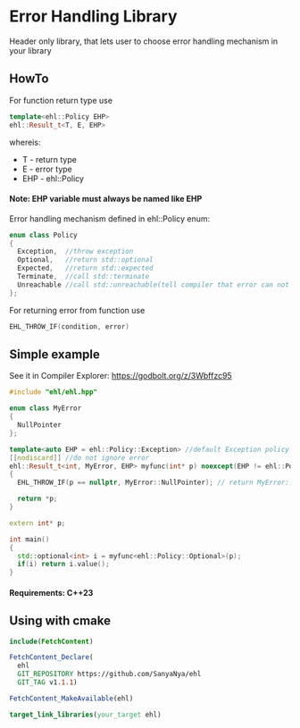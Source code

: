 # Error Handling Library

Header only library, that lets user to choose error handling mechanism in your library

## HowTo

For function return type use 
~~~cpp
template<ehl::Policy EHP>
ehl::Result_t<T, E, EHP>
~~~
 whereis:
* T - return type
* E - error type
* EHP - ehl::Policy

#### Note: EHP variable must always be named like EHP


Error handling mechanism defined in ehl::Policy enum:
~~~cpp
enum class Policy
{
  Exception,  //throw exception
  Optional,   //return std::optional
  Expected,   //return std::expected
  Terminate,  //call std::terminate
  Unreachable //call std::unreachable(tell compiler that error can not happen, otherwise UB)
};
~~~

For returning error from function use
~~~cpp
EHL_THROW_IF(condition, error)
~~~


## Simple example
See it in Compiler Explorer: https://godbolt.org/z/3Wbffzc95
~~~cpp
#include "ehl/ehl.hpp"

enum class MyError
{
  NullPointer
};

template<auto EHP = ehl::Policy::Exception> //default Exception policy
[[nodiscard]] //do not ignore error
ehl::Result_t<int, MyError, EHP> myfunc(int* p) noexcept(EHP != ehl::Policy::Exception) // does not throw exception if policy is not Exception
{
  EHL_THROW_IF(p == nullptr, MyError::NullPointer); // return MyError::NullPointer if p == nullptr

  return *p;
}

extern int* p;

int main()
{
  std::optional<int> i = myfunc<ehl::Policy::Optional>(p);
  if(i) return i.value();
}
~~~

#### Requirements: C++23

## Using with cmake
~~~cmake
include(FetchContent)

FetchContent_Declare(
  ehl
  GIT_REPOSITORY https://github.com/SanyaNya/ehl
  GIT_TAG v1.1.1)

FetchContent_MakeAvailable(ehl)

target_link_libraries(your_target ehl)
~~~
